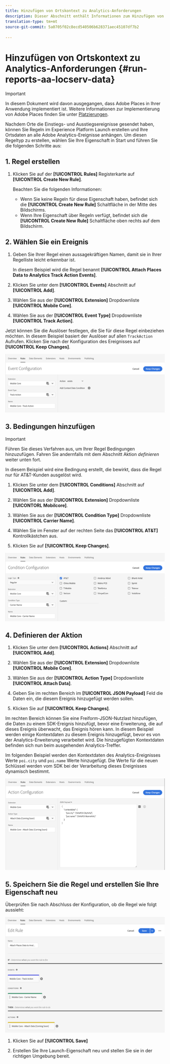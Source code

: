 ```yaml
---
title: Hinzufügen von Ortskontext zu Analytics-Anforderungen
description: Dieser Abschnitt enthält Informationen zum Hinzufügen von Standortkontext zu Analytics-Anforderungen.
translation-type: tm+mt
source-git-commit: 5a0705f02c8ecd540506b628371aec45107df7b2

---
```



# Hinzufügen von Ortskontext zu Analytics-Anforderungen {#run-reports-aa-locserv-data}

>[!IMPORTANT]
>
>In diesem Dokument wird davon ausgegangen, dass Adobe Places in Ihrer Anwendung implementiert ist. Weitere Informationen zur Implementierung von Adobe Places finden Sie unter [Platzierungen](/help/places-ext-aep-sdks/places-extension/places-extension.md).

Nachdem Orte die Einstiegs- und Ausstiegsereignisse gesendet haben, können Sie Regeln im Experience Platform Launch erstellen und Ihre Ortsdaten an alle Adobe Analytics-Ereignisse anhängen. Um diesen Regeltyp zu erstellen, wählen Sie Ihre Eigenschaft in Start und führen Sie die folgenden Schritte aus:

## 1. Regel erstellen

1. Klicken Sie auf der **[!UICONTROL Rules]** Registerkarte auf **[!UICONTROL Create New Rule]**.

   Beachten Sie die folgenden Informationen:
   * Wenn Sie keine Regeln für diese Eigenschaft haben, befindet sich die **[!UICONTROL Create New Rule]** Schaltfläche in der Mitte des Bildschirms.
   * Wenn Ihre Eigenschaft über Regeln verfügt, befindet sich die **[!UICONTROL Create New Rule]** Schaltfläche oben rechts auf dem Bildschirm.

## 2. Wählen Sie ein Ereignis

1. Geben Sie Ihrer Regel einen aussagekräftigen Namen, damit sie in Ihrer Regelliste leicht erkennbar ist.

   In diesem Beispiel wird die Regel benannt **[!UICONTROL Attach Places Data to Analytics Track Action Events]**.

1. Klicken Sie unter dem **[!UICONTROL Events]** Abschnitt auf **[!UICONTROL Add]**.

1. Wählen Sie aus der **[!UICONTROL Extension]** Dropdownliste **[!UICONTROL Mobile Core]**.

1. Wählen Sie aus der **[!UICONTROL Event Type]** Dropdownliste **[!UICONTROL Track Action]**.

Jetzt können Sie die Auslöser festlegen, die Sie für diese Regel einbeziehen möchten. In diesem Beispiel basiert der Auslöser auf allen `TrackAction` Aufrufen. Klicken Sie nach der Konfiguration des Ereignisses auf **[!UICONTROL Keep Changes]**.

!["Ereignis erstellen"](/help/assets/ad-setEvent_use-analytics-data.png)


## 3. Bedingungen hinzufügen

>[!IMPORTANT]
>
>Führen Sie dieses Verfahren aus, um Ihrer Regel Bedingungen hinzuzufügen. Fahren Sie andernfalls mit dem Abschnitt Aktion *definieren* weiter unten fort.

In diesem Beispiel wird eine Bedingung erstellt, die bewirkt, dass die Regel nur für AT&amp;T-Kunden ausgelöst wird.

1. Klicken Sie unter dem **[!UICONTROL Conditions]** Abschnitt auf **[!UICONTROL Add]**.

1. Wählen Sie aus der **[!UICONTROL Extension]** Dropdownliste **[!UICONTORL Mobilcore]**.

1. Wählen Sie aus der **[!UICONTROL Condition Type]** Dropdownliste **[!UICONTROL Carrier Name]**.

1. Wählen Sie im Fenster auf der rechten Seite das **[!UICONTROL AT&T]** Kontrollkästchen aus.

1. Klicken Sie auf **[!UICONTROL Keep Changes]**.

!["Bedingung erstellen"](/help/assets/ad-setCondition_use-analytics-data.png)

## 4. Definieren der Aktion

1. Klicken Sie unter dem **[!UICONTROL Actions]** Abschnitt auf **[!UICONTROL Add]**.

1. Wählen Sie aus der **[!UICONTROL Extension]** Dropdownliste **[!UICONTROL Mobile Core]**.

1. Wählen Sie aus der **[!UICONTROL Action Type]** Dropdownliste **[!UICONTROL Attach Data]**.

1. Geben Sie im rechten Bereich im **[!UICONTROL JSON Payload]** Feld die Daten ein, die diesem Ereignis hinzugefügt werden sollen.

1. Klicken Sie auf **[!UICONTROL Keep Changes]**.

Im rechten Bereich können Sie eine Freiform-JSON-Nutzlast hinzufügen, die Daten zu einem SDK-Ereignis hinzufügt, bevor eine Erweiterung, die auf dieses Ereignis überwacht, das Ereignis hören kann. In diesem Beispiel werden einige Kontextdaten zu diesem Ereignis hinzugefügt, bevor es von der Analytics-Erweiterung verarbeitet wird. Die hinzugefügten Kontextdaten befinden sich nun beim ausgehenden Analytics-Treffer.

Im folgenden Beispiel werden den Kontextdaten des Analytics-Ereignisses Werte `poi.city` und `poi.name` Werte hinzugefügt. Die Werte für die neuen Schlüssel werden vom SDK bei der Verarbeitung dieses Ereignisses dynamisch bestimmt.

!["Aktion erstellen"](/help/assets/ad-setAction_use-analytics-data.png)

## 5. Speichern Sie die Regel und erstellen Sie Ihre Eigenschaft neu

Überprüfen Sie nach Abschluss der Konfiguration, ob die Regel wie folgt aussieht:

!["Die Regel ist abgeschlossen."](/help/assets/ad-ruleComplete_use-analytics-data.png)

1. Klicken Sie auf **[!UICONTROL Save]**

1. Erstellen Sie Ihre Launch-Eigenschaft neu und stellen Sie sie in der richtigen Umgebung bereit.
